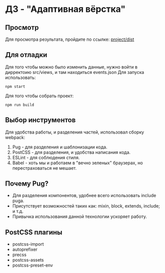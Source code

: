 # ДЗ - "Адаптивная вёрстка"
## Просмотр
Для просмотра результата, пройдите по ссылке: [project/dist](https://ilya777grin23.github.io/yandex-shri-task-responsive-design/dist/)
## Для отладки
Для того чтобы можно было изменить данные, нужно войти в дирректоию src/views, и там находиться events.json
Для запуска использовать:
```
npm start
```
Для того чтобы собрать проект:
```
npm run build
```
## Выбор инструментов
Для удобства работы, и разделения частей, использовал сборку webpack:
1. Pug - для разделения и шаблонизации кода.
1. PostCSS - для разделения, и удобства написания кода.
1. ESLint - для соблюдения стиля.
1. Babel - хоть мы и работаем в "вечно зеленых" браузерах, но перестраховаться не мешает.
## Почему Pug?
* Для разделения компонентов, удобнее всего использовать include pugа.
* Присутствует возможностей таких как: mixin, block, extends, include; и т.д.
* Привычка использования данной технологии ускоряет работу.
## PostCSS плагины
* postcss-import
* autoprefixer
* precss
* postcss-assets
* postcss-preset-env